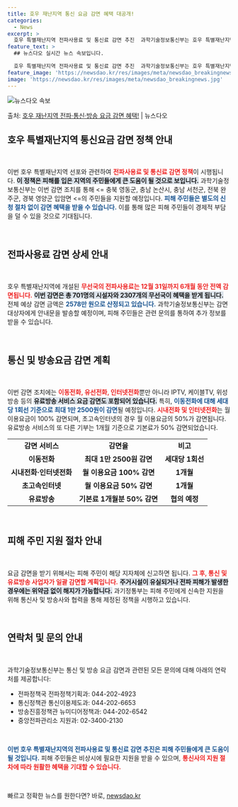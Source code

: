 ```yaml
---
title: 호우 재난지역 통신 요금 감면 혜택 대공개!
categories:
  - News
excerpt: >
  호우 특별재난지역 전파사용료 및 통신료 감면 추진  과학기술정보통신부는 호우 특별재난지역으로 선포된 5개 지…
feature_text: >
  ## 뉴스다오 실시간 뉴스 속보입니다.

  호우 특별재난지역 전파사용료 및 통신료 감면 추진  과학기술정보통신부는 호우 특별재난지역으로 선포된 5개 지…
feature_image: 'https://newsdao.kr/res/images/meta/newsdao_breakingnews.jpg'
image: 'https://newsdao.kr/res/images/meta/newsdao_breakingnews.jpg'
---
```


![뉴스다오 속보](https://newsdao.kr/res/images/meta/newsdao_breakingnews.jpg)

<p>출처: <a href="https://newsdao.kr/4883" rel="dofollow">호우 재난지역 전파·통신·방송 요금 감면 혜택!</a> | 뉴스다오</p>

<h2 data-ke-size="size26">호우 특별재난지역 통신요금 감면 정책 안내</h2>

<p data-ke-size="size16">&nbsp;</p> 
이번 호우 특별재난지역 선포와 관련하여 <b><span style="color: #ee2323;">전파사용료 및 통신료 감면 정책</span></b>이 시행됩니다. <b><span style="background-color: #21538527;">이 정책은 피해를 입은 지역의 주민들에게 큰 도움이 될 것으로 보입니다.</span></b> 과학기술정보통신부는 이번 감면 조치를 통해 <= 충북 영동군, 충남 논산시, 충남 서천군, 전북 완주군, 경북 영양군 입암면 <=의 주민들을 지원할 예정입니다. <b><span style="color: #1a5490;">피해 주민들은 별도의 신청 절차 없이 감면 혜택을 받을 수 있습니다.</span></b> 이를 통해 많은 피해 주민들이 경제적 부담을 덜 수 있을 것으로 기대됩니다. 

<p data-ke-size="size16">&nbsp;</p> 

<h2 data-ke-size="size26">전파사용료 감면 상세 안내</h2>

<p data-ke-size="size16">&nbsp;</p> 
호우 특별재난지역에 개설된 <b><span style="color: #ee2323;">무선국의 전파사용료는 12월 31일까지 6개월 동안 전액 감면됩니다.</span></b> <b><span style="background-color: #21538527;">이번 감면은 총 701명의 시설자와 2307개의 무선국이 혜택을 받게 됩니다.</span></b> 전체 예상 감면 금액은 <b><span style="color: #1a5490;">2578만 원으로 산정되고 있습니다.</span></b> 과학기술정보통신부는 감면 대상자에게 안내문을 발송할 예정이며, 피해 주민들은 관련 문의를 통하여 추가 정보를 받을 수 있습니다. 

<p data-ke-size="size16">&nbsp;</p> 

<h2 data-ke-size="size26">통신 및 방송요금 감면 계획</h2>

<p data-ke-size="size16">&nbsp;</p> 
이번 감면 조치에는 <b><span style="color: #ee2323;">이동전화, 유선전화, 인터넷전화</span></b>뿐만 아니라 IPTV, 케이블TV, 위성방송 등의 <b><span style="background-color: #21538527;">유료방송 서비스 요금 감면도 포함되어 있습니다.</span></b> 특히, <b><span style="color: #1a5490;">이동전화에 대해 세대당 1회선 기준으로 최대 1만 2500원이 감면</span></b>될 예정입니다. <b><span style="color: #ee2323;">시내전화 및 인터넷전화</span></b>는 월 이용요금이 100% 감면되며, 초고속인터넷의 경우 월 이용요금의 50%가 감면됩니다. 유료방송 서비스의 또 다른 기부는 1개월 기준으로 기본료가 50% 감면되었습니다. 

<table>
  <tr>
    <td style="text-align: center; height: 17px;"><b>감면 서비스</b></td>
    <td style="text-align: center; height: 17px;"><b>감면율</b></td>
    <td style="text-align: center; height: 17px;"><b>비고</b></td>
  </tr>
  <tr>
    <td style="text-align: center; height: 17px;"><b>이동전화</b></td>
    <td style="text-align: center; height: 17px;"><b>최대 1만 2500원 감면</b></td>
    <td style="text-align: center; height: 17px;"><b>세대당 1회선</b></td>
  </tr>
  <tr>
    <td style="text-align: center; height: 17px;"><b>시내전화·인터넷전화</b></td>
    <td style="text-align: center; height: 17px;"><b>월 이용요금 100% 감면</b></td>
    <td style="text-align: center; height: 17px;"><b>1개월</b></td>
  </tr>
  <tr>
    <td style="text-align: center; height: 17px;"><b>초고속인터넷</b></td>
    <td style="text-align: center; height: 17px;"><b>월 이용요금 50% 감면</b></td>
    <td style="text-align: center; height: 17px;"><b>1개월</b></td>
  </tr>
  <tr>
    <td style="text-align: center; height: 17px;"><b>유료방송</b></td>
    <td style="text-align: center; height: 17px;"><b>기본료 1개월분 50% 감면</b></td>
    <td style="text-align: center; height: 17px;"><b>협의 예정</b></td>
  </tr>
</table>

<p data-ke-size="size16">&nbsp;</p> 

<h2 data-ke-size="size26">피해 주민 지원 절차 안내</h2>

<p data-ke-size="size16">&nbsp;</p> 
요금 감면을 받기 위해서는 피해 주민이 해당 지자체에 신고하면 됩니다. <b><span style="color: #ee2323;">그 후, 통신 및 유료방송 사업자가 일괄 감면할 계획입니다.</span></b> <b><span style="background-color: #21538527;">주거시설이 유실되거나 전파 피해가 발생한 경우에는 위약금 없이 해지가 가능합니다.</span></b> 과기정통부는 피해 주민에게 신속한 지원을 위해 통신사 및 방송사와 협력을 통해 제정된 정책을 시행하고 있습니다. 

<p data-ke-size="size16">&nbsp;</p> 

<h2 data-ke-size="size26">연락처 및 문의 안내</h2>

<p data-ke-size="size16">&nbsp;</p> 
과학기술정보통신부는 통신 및 방송 요금 감면과 관련된 모든 문의에 대해 아래의 연락처를 제공합니다: 
<ul>
  <li>전파정책국 전파정책기획과: 044-202-4923</li>
  <li>통신정책관 통신이용제도과: 044-202-6653</li>
  <li>방송진흥정책관 뉴미디어정책과: 044-202-6542</li>
  <li>중앙전파관리소 지원과: 02-3400-2130</li>
</ul>

<p data-ke-size="size16">&nbsp;</p> 
<b><span style="color: #1a5490;">이번 호우 특별재난지역의 전파사용료 및 통신료 감면 추진은 피해 주민들에게 큰 도움이 될 것입니다.</span></b> 피해 주민들은 비상시에 필요한 지원을 받을 수 있으며, <b><span style="color: #ee2323;">통신사의 지원 절차에 따라 원활한 혜택을 기대할 수 있습니다.</span></b> 

<p data-ke-size="size16">&nbsp;</p>  

빠르고 정확한 뉴스를 원한다면? 바로, <a href="https://newsdao.kr" rel="dofollow">newsdao.kr</a>


